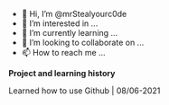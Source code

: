 - 👋 Hi, I’m @mrStealyourc0de
- 👀 I’m interested in ...
- 🌱 I’m currently learning ...
- 💞️ I’m looking to collaborate on ...
- 📫 How to reach me ...

<!---
mrStealyourc0de/mrStealyourc0de is a ✨ special ✨ repository because its `README.md` (this file) appears on your GitHub profile.
You can click the Preview link to take a look at your changes.
--->

<b>Project and learning history</b>

Learned how to use Github | 08/06-2021
